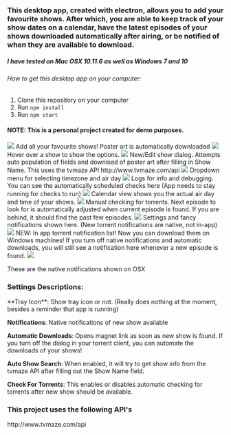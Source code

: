 <h3>This desktop app, created with electron, allows you to add your favourite shows. After which, you are able to keep track of your show dates on a calendar, have the latest episodes of your shows downloaded automatically after airing, or be notified of when they are available to download.</h3>
<h5>I have tested on Mac OSX 10.11.6 as well as Windows 7 and 10</h3>

<h6>How to get this desktop app on your computer:</h6>
<ol>
<li>Clone this repository on your computer</li>
<li>Run <code>npm install</code>
<li>Run <code>npm start</code>
</ol>

<h4>NOTE: This is a personal project created for demo purposes.</h4>

<img src='http://jasongodson.com/blog/wp-content/uploads/2016/07/Screen-Shot-2016-07-23-at-9.48.13-PM-1024x650.png' />
Add all your favourite shows! Poster art is automatically downloaded

<img src='http://jasongodson.com/blog/wp-content/uploads/2016/07/Screen-Shot-2016-07-23-at-9.48.20-PM-1024x650.png' />
Hover over a show to show the options.

<img src='http://jasongodson.com/blog/wp-content/uploads/2016/07/Screen-Shot-2016-07-23-at-5.17.04-PM-1024x650.png' />
New/Edit show dialog. Attempts auto population of fields and download of poster art after filling in Show Name. This uses the tvmaze API http://www.tvmaze.com/api

<img src='http://jasongodson.com/blog/wp-content/uploads/2016/07/Screen-Shot-2016-07-23-at-5.17.57-PM-1024x650.png' />
Dropdown menu for selecting timezone and air day

<img src='http://jasongodson.com/blog/wp-content/uploads/2016/07/Screen-Shot-2016-07-23-at-5.13.19-PM-1024x650.png' />
Logs for info and debugging. You can see the automatically scheduled checks here (App needs to stay running for checks to run)

<img src='http://jasongodson.com/blog/wp-content/uploads/2016/07/Screen-Shot-2016-07-23-at-5.14.00-PM-1024x650.png' />
Calendar view shows you the actual air day and time of your shows.

<img src='http://jasongodson.com/blog/wp-content/uploads/2016/07/Screen-Shot-2016-07-23-at-9.50.46-PM-1024x650.png' />
Manual checking for torrents. Next episode to look for is automatically adjusted when current episode is found. If you are behind, it should find the past few episodes.

<img src='http://jasongodson.com/blog/wp-content/uploads/2016/07/Screen-Shot-2016-07-23-at-5.14.10-PM-1024x650.png'>
Settings and fancy notifications shown here. (New torrent notifications are native, not in-app)

<img src='http://www.jasongodson.com/public/images/torrent-notifier/osx/Notifications.png' />
NEW: In app torrent notification list! Now you can download them on Windows machines! If you turn off native notifications and automatic downloads, you will still see a notification here whenever a new episode is found.

<img src='http://www.jasongodson.com/public/images/torrent-notifier/osx/Native%20Notifications.png' />

These are the native notifications shown on OSX

<h3>Settings Descriptions:</h3>
**Tray Icon**: Show tray icon or not. (Really does nothing at the moment, besides a reminder that app is running)

**Notifications**: Native notifications of new show available

**Automatic Downloads**: Opens magnet link as soon as new show is found. If you turn off the dialog in your torrent client, you can automate the downloads of your shows!

**Auto Show Search**: When enabled, it will try to get show info from the tvmaze API after filling out the Show Name field.

**Check For Torrents**: This enables or disables automatic checking for torrents after new show should be available.


<h3>This project uses the following API's</h3>
http://www.tvmaze.com/api
